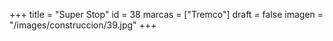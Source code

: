 +++
title = "Super Stop"
id = 38
marcas = ["Tremco"]
draft = false
imagen = "/images/construccion/39.jpg"
+++

<!--more-->